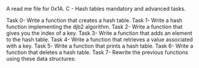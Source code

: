 A read me file for 0x1A. C - Hash tables mandatory and advanced tasks.

Task 0- Write a function that creates a hash table.
Task 1- Write a hash function implementing the djb2 algorithm.
Task 2- Write a function that gives you the index of a key.
Task 3- Write a function that adds an element to the hash table.
Task 4- Write a function that retrieves a value associated with a key.
Task 5- Write a function that prints a hash table.
Task 6- Write a function that deletes a hash table.
Task 7- Rewrite the previous functions using these data structures:
